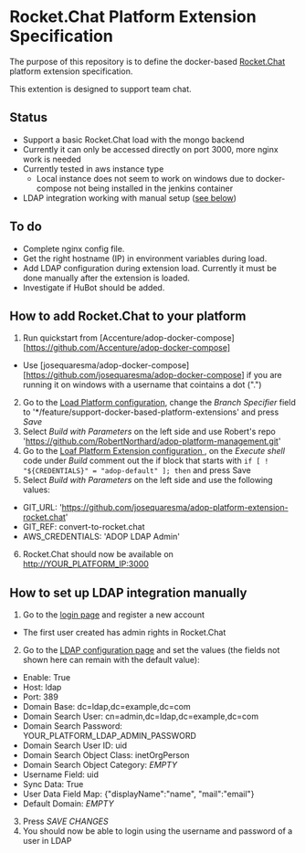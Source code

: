 
# Rocket.Chat Platform Extension Specification
The purpose of this repository is to define the docker-based [Rocket.Chat](https://rocket.chat/) platform extension specification.

This extention is designed to support team chat.

## Status
 * Support a basic Rocket.Chat load with the mongo backend
 * Currently it can only be accessed directly on port 3000, more nginx work is needed
 * Currently tested in aws instance type
   * Local instance does not seem to work on windows due to docker-compose not being installed in the jenkins container
 * LDAP integration working with manual setup ([see below](#how-to-set-up-ldap-integration-manually))

## To do
 * Complete nginx config file.
 * Get the right hostname (IP) in environment variables during load.
 * Add LDAP configuration during extension load. Currently it must be done manually after the extension is loaded.
 * Investigate if HuBot should be added.

## How to add Rocket.Chat to your platform
1. Run quickstart from [Accenture/adop-docker-compose][https://github.com/Accenture/adop-docker-compose]
 * Use [josequaresma/adop-docker-compose][https://github.com/josequaresma/adop-docker-compose] if you are running it on windows with a username that cointains a dot (".")
2. Go to the [Load Platform configuration](http://YOUR_PLATFORM_IP/jenkins/job/Load_Platform/configure), change the _Branch Specifier_ field to '\*/feature/support-docker-based-platform-extensions' and press _Save_
3. Select _Build with Parameters_ on the left side and use Robert's repo 'https://github.com/RobertNorthard/adop-platform-management.git'
4. Go to the [Loaf Platform Extension configuration ](http://YOUR_PLATFORM_IP/jenkins/job/Platform_Management/job/Load_Platform_Extension/configure), on the _Execute shell_ code under _Build_ comment out the if block that starts with `if [ ! "${CREDENTIALS}" = "adop-default" ]; then` and press Save
5. Select _Build with Parameters_ on the left side and use the following values:
 * GIT_URL: 'https://github.com/josequaresma/adop-platform-extension-rocket.chat'
 * GIT_REF: convert-to-rocket.chat
 * AWS_CREDENTIALS: 'ADOP LDAP Admin'
6. Rocket.Chat should now be available on [http://YOUR_PLATFORM_IP:3000](http://YOUR_PLATFORM_IP:3000)

## How to set up LDAP integration manually
1. Go to the [login page](http://YOUR_PLATFORM_IP:3000) and register a new account
 * The first user created has admin rights in Rocket.Chat
2. Go to the [LDAP configuration page](http://YOUR_PLATFORM_IP:3000/admin/LDAP) and set the values (the fields not shown here can remain with the default value):
 * Enable: True
 * Host: ldap
 * Port: 389
 * Domain Base: dc=ldap,dc=example,dc=com
 * Domain Search User: cn=admin,dc=ldap,dc=example,dc=com
 * Domain Search Password: YOUR_PLATFORM_LDAP_ADMIN_PASSWORD
 * Domain Search User ID: uid
 * Domain Search Object Class: inetOrgPerson
 * Domain Search Object Category: _EMPTY_
 * Username Field: uid
 * Sync Data: True
 * User Data Field Map: {"displayName":"name", "mail":"email"}
 * Default Domain: _EMPTY_
3. Press _SAVE CHANGES_
4. You should now be able to login using the username and password of a user in LDAP
